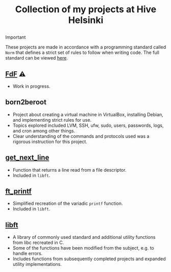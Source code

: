 # <p align="middle">Collection of my projects at Hive Helsinki</p>

> [!IMPORTANT]
> These projects are made in accordance with a programming standard called `Norm` that defines a strict set of rules to follow when writing code. The full standard can be viewed [here](https://github.com/42School/norminette/blob/master/pdf/en.norm.pdf).

## [FdF](https://github.com/mordori/FdF) ⚠

- Work in progress.

## born2beroot

- Project about creating a virtual machine in VirtualBox, installing Debian, and implementing strict rules for use.
- Topics explored included LVM, SSH, ufw, sudo, users, passwords, logs, and cron among other things.
- Clear understanding of the commands and protocols used was a rigorous instruction for this project.

## [get_next_line](https://github.com/mordori/get_next_line)

- Function that returns a line read from a file descriptor.
- Included in `libft`.

## [ft_printf](https://github.com/mordori/ft_printf)

- Simplified recreation of the variadic `printf` function.
- Included in `libft`.

## [libft](https://github.com/mordori/libft?tab=readme-ov-file#libft)

- A library of commonly used standard and additional utility functions from libc recreated in C.
- Some of the functions have been modified from the subject, e.g. to handle errors.
- Includes functions from subsequently completed projects and expanded utility implementations.
